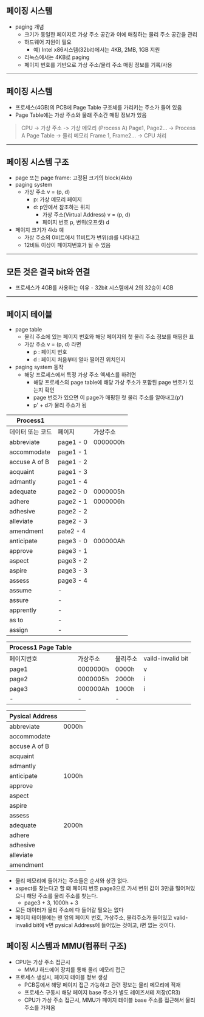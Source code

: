 ## 페이징 시스템
* paging 개념
    + 크기가 동일한 페이지로 가상 주소 공간과 이에 매칭하는 물리 주소 공간을 관리
    + 하드웨어 지원이 필요
        - 예) Intel x86시스템(32bit)에서는 4KB, 2MB, 1GB 지원
    + 리눅스에서는 4KB로 paging
    + 페이지 번호를 기반으로 가상 주소/물리 주소 매핑 정보를 기록/사용

---
## 페이징 시스템
* 프로세스(4GB)의 PCB에 Page Table 구조체를 가리키는 주소가 들어 있음
* Page Table에는 가상 주소와 물래 주소간 매핑 정보가 있음
> CPU -> 가상 주소 -> 가상 메모리 (Process A) Page1, Page2... -> Process A Page Table -> 물리 메모리 Frame 1, Frame2... -> CPU 처리

---
## 페이징 시스템 구조
* page 또는 page frame: 고정된 크기의 block(4kb)
* paging system
    + 가상 주소 v = (p, d)
        - p: 가상 메모리 페이지
        - d: p안에서 참조하는 위치
            * 가상 주소(Virtual Address) v = (p, d)
            * 페이지 번호 p, 변위(오프셋) d
* 페이지 크기가 4kb 예
    + 가상 주소의 0비트에서 11비트가 변위(d)를 나타내고
    + 12비트 이상이 페이지번호가 될 수 있음

---
## 모든 것은 결국 bit와 연결
* 프로세스가 4GB를 사용하는 이유 - 32bit 시스템에서 2의 32승이 4GB

---
## 페이지 테이블
* page table
    + 물리 주소에 있는 페이지 번호와 해당 페이지의 첫 물리 주소 정보를 매핑한 표
    + 가상 주소 v = (p, d) 라면
        - p : 페이지 번호
        - d : 페이지 처음부터 얼마 떨어진 위치인지
* paging system 동작
    + 해당 프로세스에서 특정 가상 주소 엑세스를 하려면
        - 해당 프로세스의 page table에 해당 가상 주소가 포함된 page 번호가 있는지 확인
        - page 번호가 있으면 이 page가 매핑된 첫 물리 주소를 알아내고(p')
        - p' + d가 물리 주소가 됨

| Process1         |           |          |
|------------------|-----------|----------|
| 데이터 또는 코드     | 페이지      | 가상주소   |
| abbreviate       | page1 - 0 | 0000000h |
| accommodate      | page1 - 1 |          |
| accuse A of B    | page1 - 2 |          |
| acquaint         | page1 - 3 |          |
| admantly         | page1 - 4 |          |
| adequate         | page2 - 0 | 0000005h |
| adhere           | page2 - 1 | 0000006h |
| adhesive         | page2 - 2 |          |
| alleviate        | page2 - 3 |          |
| amendment        | pate2 - 4 |          |
| anticipate       | page3 - 0 | 000000Ah |
| approve          | page3 - 1 |          |
| aspect           | page3 - 2 |          |
| aspire           | page3 - 3 |          |
| assess           | page3 - 4 |          |
| assume           | -         |          |
| assure           | -         |          |
| apprently        | -         |          |
| as to            | -         |          |
| assign           | -         |          |

| Process1 Page Table |          |          |                   |
|---------------------|----------|----------|-------------------|
| 페이지번호             | 가상주소   | 물리주소   | vaild-invalid bit |
| page1               | 0000000h | 0000h    | v                 |
| page2               | 0000005h | 2000h    | i                 |
| page3               | 000000Ah | 1000h    | i                 |
| -                   | -        | -        |                   |

| Pysical Address  |       |
|------------------|-------|
| abbreviate       | 0000h |
| accommodate      |       |
| accuse A of B    |       |
| acquaint         |       |
| admantly         |       |
| anticipate       | 1000h |
| approve          |       |
| aspect           |       |
| aspire           |       |
| assess           |       |
| adequate         | 2000h |
| adhere           |       |
| adhesive         |       |
| alleviate        |       |
| amendment        |       |

* 물리 메모리에 들어가는 주소들은 순서와 상관 없다.
* aspect를 찾는다고 할 떄 페이지 번호 page3으로 가서 변위 값이 3만큼 떨어져있으니 해당 주소를 물리 주소를 찾는다. 
    + page3 + 3, 1000h + 3
* 모든 데이터가 물리 주소에 다 들어갈 필요는 없다
* 페이지 테이블에는 맨 앞의 페이지 번호, 가상주소, 물리주소가 들어있고 valid-invalid bit에 v면 pysical Address에 들어있는 것이고, i면 없는 것이다.

## 페이징 시스템과 MMU(컴퓨터 구조)
* CPU는 가상 주소 접근시
    + MMU 하드에어 장치를 통해 물리 메모리 접근
* 프로세스 생성시, 페이지 테이블 정보 생성
    + PCB등에서 해당 페이지 접근 가능하고 관련 정보는 물리 메모리에 적재
    + 프로세스 구동시 해당 페이지 base 주소가 별도 레이즈서테 저장(CR3)
    + CPU가 가상 주소 접근시, MMU가 페이지 테이블 base 주소를 접근해서 물리 주소를 가져옴